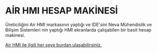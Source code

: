 # AİR HMI HESAP MAKİNESİ #

Üreticiliğini Air HMI markasının yaptığı ve IDE'sini Neva Mühendislik ve Bilişim Sistemleri nin yaptığı HMI ekranlarda çalışabilen bir basit hesap makinesi.

[Air HMI ile ilgili her şeye burdan ulaşabilirsiniz.](https://tr.airhmi.com/?gad_source=1&gclid=Cj0KCQjwv7O0BhDwARIsAC0sjWMvWfckjbYz8lCaZNfbj2y1PjIwfrxAAREF-xYBik4JjNwl7SsEKu4aAlE8EALw_wcB)
